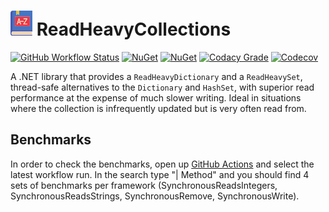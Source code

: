 # ![ReadHeavyCollections](https://raw.githubusercontent.com/MarkCiliaVincenti/ReadHeavyCollections/master/logo32.png)&nbsp;ReadHeavyCollections
[![GitHub Workflow Status](https://img.shields.io/github/actions/workflow/status/MarkCiliaVincenti/ReadHeavyCollections/dotnet.yml?branch=master&logo=github&style=flat)](https://actions-badge.atrox.dev/MarkCiliaVincenti/ReadHeavyCollections/goto?ref=master) [![NuGet](https://img.shields.io/nuget/v/ReadHeavyCollections?label=NuGet&logo=nuget&style=flat)](https://www.nuget.org/packages/ReadHeavyCollections) [![NuGet](https://img.shields.io/nuget/dt/ReadHeavyCollections?logo=nuget&style=flat)](https://www.nuget.org/packages/ReadHeavyCollections) [![Codacy Grade](https://img.shields.io/codacy/grade/67468ddafeca43ab9c1e4820551216f4?style=flat)](https://app.codacy.com/gh/MarkCiliaVincenti/ReadHeavyCollections/dashboard) [![Codecov](https://img.shields.io/codecov/c/github/MarkCiliaVincenti/ReadHeavyCollections?label=coverage&logo=codecov&style=flat)](https://app.codecov.io/gh/MarkCiliaVincenti/ReadHeavyCollections)

A .NET library that provides a `ReadHeavyDictionary` and a `ReadHeavySet`, thread-safe alternatives to the `Dictionary` and `HashSet`, with superior read performance at the expense of much slower writing. Ideal in situations where the collection is infrequently updated but is very often read from.

## Benchmarks
In order to check the benchmarks, open up [GitHub Actions](https://github.com/MarkCiliaVincenti/ReadHeavyCollections/actions/workflows/dotnet.yml) and select the latest workflow run. In the search type "| Method" and you should find 4 sets of benchmarks per framework (SynchronousReadsIntegers, SynchronousReadsStrings, SynchronousRemove, SynchronousWrite).